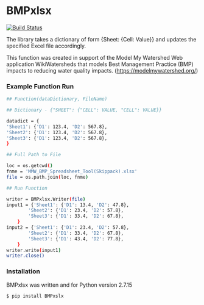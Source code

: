 # BMPxlsx
[![Build Status](https://travis-ci.org/joemccann/dillinger.svg?branch=master)](https://travis-ci.org/joemccann/dillinger)

The library takes a dictionary of form {Sheet: {Cell: Value}} and updates the specified Excel file accordingly.

This function was created in support of the Model My Watershed Web application WikiWatersheds that models Best Management Practice (BMP) impacts to reducing water quality impacts. (https://modelmywatershed.org/)

### Example Function Run
```sh
## Function(dataDictionary, FileName)

## Dictionary - {"SHEET": {"CELL": VALUE, "CELL": VALUE}}

datadict = {
'Sheet1': {'D1': 123.4, 'D2': 567.8},
'Sheet2': {'D1': 123.4, 'D2': 567.8},
'Sheet3': {'D1': 123.4, 'D2': 567.8},
}

## Full Path to File

loc = os.getcwd()
fnme = 'MMW_BMP_Spreadsheet_Tool(Skippack).xlsx'
file = os.path.join(loc, fnme)

## Run Function

writer = BMPxlsx.Writer(file)
input1 = {'Sheet1': {'D1': 13.4, 'D2': 47.8},
        'Sheet2': {'D1': 23.4, 'D2': 57.8},
        'Sheet3': {'D1': 33.4, 'D2': 67.8},
    }
input2 = {'Sheet1': {'D1': 23.4, 'D2': 57.8},
        'Sheet2': {'D1': 33.4, 'D2': 67.8},
        'Sheet3': {'D1': 43.4, 'D2': 77.8},
    }
writer.write(input1)
writer.close()

```

### Installation

BMPxlsx was written and for Python version 2.7.15

```sh
$ pip install BMPxslx
```
